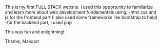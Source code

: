 This is my first FULL STACK website.
I used this opportunity to familiarize and learn more about web development fundamentals using: 
  -html,css and js for the frontend part (i also used some frameworks like bootstrap to help)
  -for the backend part, i used php

This was fun and enlightning!

Thanks,
Makoorr
